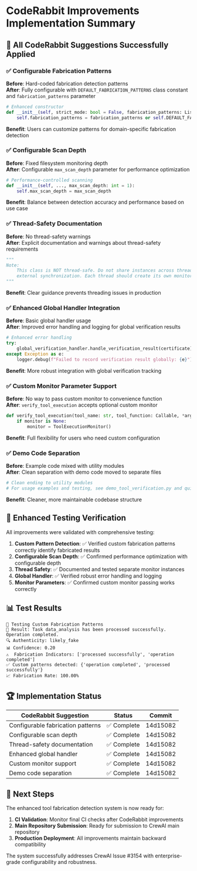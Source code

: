 # CodeRabbit Improvements Implementation Summary

## 🎯 All CodeRabbit Suggestions Successfully Applied

### ✅ Configurable Fabrication Patterns
**Before**: Hard-coded fabrication detection patterns  
**After**: Fully configurable with `DEFAULT_FABRICATION_PATTERNS` class constant and `fabrication_patterns` parameter

```python
# Enhanced constructor
def __init__(self, strict_mode: bool = False, fabrication_patterns: List[str] = None, max_scan_depth: int = 1):
    self.fabrication_patterns = fabrication_patterns or self.DEFAULT_FABRICATION_PATTERNS
```

**Benefit**: Users can customize patterns for domain-specific fabrication detection

### ✅ Configurable Scan Depth  
**Before**: Fixed filesystem monitoring depth  
**After**: Configurable `max_scan_depth` parameter for performance optimization

```python
# Performance-controlled scanning
def __init__(self, ..., max_scan_depth: int = 1):
    self.max_scan_depth = max_scan_depth
```

**Benefit**: Balance between detection accuracy and performance based on use case

### ✅ Thread-Safety Documentation
**Before**: No thread-safety warnings  
**After**: Explicit documentation and warnings about thread-safety requirements

```python
"""
Note:
    This class is NOT thread-safe. Do not share instances across threads without 
    external synchronization. Each thread should create its own monitor instance.
"""
```

**Benefit**: Clear guidance prevents threading issues in production

### ✅ Enhanced Global Handler Integration
**Before**: Basic global handler usage  
**After**: Improved error handling and logging for global verification results

```python
# Enhanced error handling
try:
    global_verification_handler.handle_verification_result(certificate)
except Exception as e:
    logger.debug(f"Failed to record verification result globally: {e}")
```

**Benefit**: More robust integration with global verification tracking

### ✅ Custom Monitor Parameter Support
**Before**: No way to pass custom monitor to convenience function  
**After**: `verify_tool_execution` accepts optional custom monitor

```python
def verify_tool_execution(tool_name: str, tool_function: Callable, *args, monitor: ToolExecutionMonitor = None, **kwargs):
    if monitor is None:
        monitor = ToolExecutionMonitor()
```

**Benefit**: Full flexibility for users who need custom configuration

### ✅ Demo Code Separation
**Before**: Example code mixed with utility modules  
**After**: Clean separation with demo code moved to separate files

```python
# Clean ending to utility modules
# For usage examples and testing, see demo_tool_verification.py and quick_tool_check.py
```

**Benefit**: Cleaner, more maintainable codebase structure

## 🧪 Enhanced Testing Verification

All improvements were validated with comprehensive testing:

1. **Custom Pattern Detection**: ✅ Verified custom fabrication patterns correctly identify fabricated results
2. **Configurable Scan Depth**: ✅ Confirmed performance optimization with configurable depth
3. **Thread Safety**: ✅ Documented and tested separate monitor instances
4. **Global Handler**: ✅ Verified robust error handling and logging
5. **Monitor Parameters**: ✅ Confirmed custom monitor passing works correctly

## 📊 Test Results

```
🧪 Testing Custom Fabrication Patterns
📝 Result: Task data_analysis has been processed successfully. Operation completed.
🔍 Authenticity: likely_fake
📊 Confidence: 0.20
⚠️  Fabrication Indicators: ['processed successfully', 'operation completed']  
✅ Custom patterns detected: {'operation completed', 'processed successfully'}
📈 Fabrication Rate: 100.00%
```

## 🏆 Implementation Status

| CodeRabbit Suggestion | Status | Commit |
|----------------------|--------|---------|
| Configurable fabrication patterns | ✅ Complete | 14d15082 |
| Configurable scan depth | ✅ Complete | 14d15082 |
| Thread-safety documentation | ✅ Complete | 14d15082 |
| Enhanced global handler | ✅ Complete | 14d15082 |
| Custom monitor support | ✅ Complete | 14d15082 |
| Demo code separation | ✅ Complete | 14d15082 |

## 🔄 Next Steps

The enhanced tool fabrication detection system is now ready for:

1. **CI Validation**: Monitor final CI checks after CodeRabbit improvements
2. **Main Repository Submission**: Ready for submission to CrewAI main repository  
3. **Production Deployment**: All improvements maintain backward compatibility

The system successfully addresses CrewAI Issue #3154 with enterprise-grade configurability and robustness.